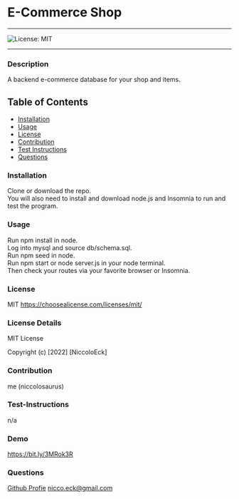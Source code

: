 
  # E-Commerce Shop

  ----
  ![License: MIT](https://img.shields.io/badge/License-MIT-yellow.svg)

  ----

### Description
A backend e-commerce database for your shop and items. 

## Table of Contents
- [Installation](#installation)
- [Usage](#usage)
- [License](#license)
- [Contribution](#contribution)
- [Test Instructions](#test-instructions)
- [Questions](#questions)



### Installation
Clone or download the repo.</br> You will also need to install and download node.js and Insomnia to run and test the program.

### Usage
Run npm install in node.</br>  Log into mysql and source db/schema.sql.</br>  Run npm seed in node.</br> Run npm start or node server.js in your node terminal.</br> Then check your routes via your favorite browser or Insomnia. 

### License
MIT
https://choosealicense.com/licenses/mit/

### License Details

MIT License

Copyright (c) [2022] [NiccoloEck]

### Contribution
me (niccolosaurus)

### Test-Instructions
n/a

### Demo
https://bit.ly/3MRok3R

### Questions
[Github Profie](https://github.com/niccolosaurus)
nicco.eck@gmail.com

